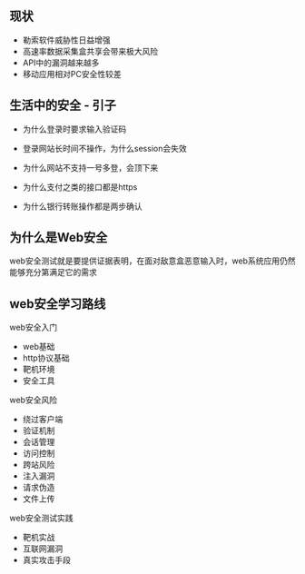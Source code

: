 ## 现状

- 勒索软件威胁性日益增强
- 高速率数据采集盒共享会带来极大风险
- API中的漏洞越来越多
- 移动应用相对PC安全性较差


## 生活中的安全 - 引子

- 为什么登录时要求输入验证码

- 登录网站长时间不操作，为什么session会失效

- 为什么网站不支持一号多登，会顶下来

- 为什么支付之类的接口都是https

- 为什么银行转账操作都是两步确认


## 为什么是Web安全

web安全测试就是要提供证据表明，在面对敌意盒恶意输入时，web系统应用仍然能够充分第满足它的需求

## web安全学习路线

web安全入门
- web基础
- http协议基础
- 靶机环境
- 安全工具

web安全风险
- 绕过客户端
- 验证机制
- 会话管理
- 访问控制
- 跨站风险
- 注入漏洞
- 请求伪造
- 文件上传

web安全测试实践
- 靶机实战
- 互联网漏洞
- 真实攻击手段
